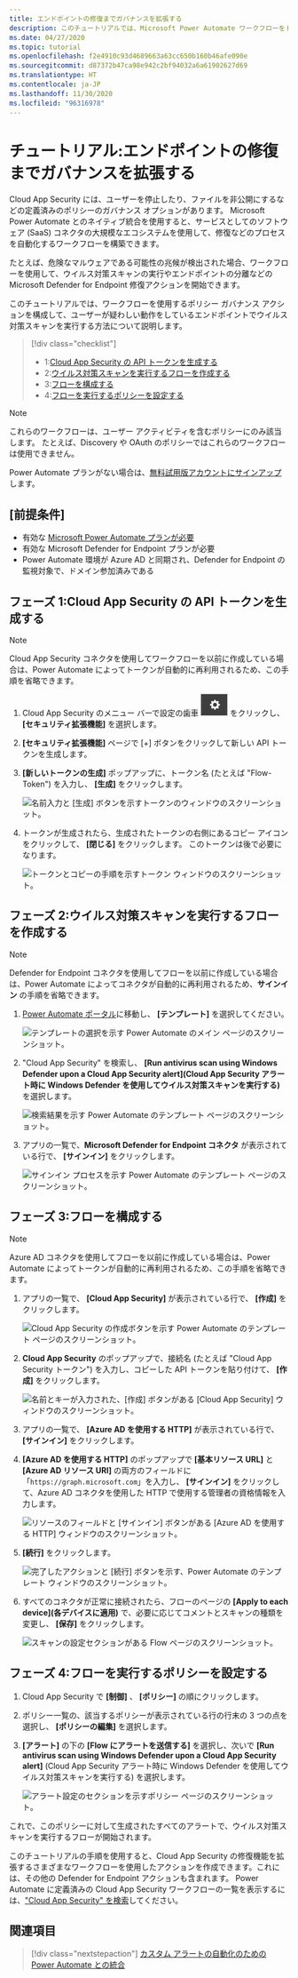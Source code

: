```yaml
---
title: エンドポイントの修復までガバナンスを拡張する
description: このチュートリアルでは、Microsoft Power Automate ワークフローをトリガーして Microsoft Defender for Endpoint 修復アクションを実行するために、Microsoft Cloud App Security ポリシー アラートを構成するプロセスについて説明します。
ms.date: 04/27/2020
ms.topic: tutorial
ms.openlocfilehash: f2e4910c93d4689663a63cc650b160b46afe090e
ms.sourcegitcommit: d87372b47ca98e942c2bf94032a6a61902627d69
ms.translationtype: HT
ms.contentlocale: ja-JP
ms.lasthandoff: 11/30/2020
ms.locfileid: "96316978"
---
```

# <a name="tutorial-extend-governance-to-endpoint-remediation"></a>チュートリアル:エンドポイントの修復までガバナンスを拡張する

Cloud App Security には、ユーザーを停止したり、ファイルを非公開にするなどの定義済みのポリシーのガバナンス オプションがあります。 Microsoft Power Automate とのネイティブ統合を使用すると、サービスとしてのソフトウェア (SaaS) コネクタの大規模なエコシステムを使用して、修復などのプロセスを自動化するワークフローを構築できます。

たとえば、危険なマルウェアである可能性の兆候が検出された場合、ワークフローを使用して、ウイルス対策スキャンの実行やエンドポイントの分離などの Microsoft Defender for Endpoint 修復アクションを開始できます。

このチュートリアルでは、ワークフローを使用するポリシー ガバナンス アクションを構成して、ユーザーが疑わしい動作をしているエンドポイントでウイルス対策スキャンを実行する方法について説明します。

> [!div class="checklist"]
>
> * 1:[Cloud App Security の API トークンを生成する](#generate-token)
> * 2:[ウイルス対策スキャンを実行するフローを作成する](#create-flow)
> * 3:[フローを構成する](#configure-flow)
> * 4:[フローを実行するポリシーを設定する](#configure-policy)

> [!NOTE]
> これらのワークフローは、ユーザー アクティビティを含むポリシーにのみ該当します。 たとえば、Discovery や OAuth のポリシーではこれらのワークフローは使用できません。

Power Automate プランがない場合は、[無料試用版アカウントにサインアップ](https://flow.microsoft.com/pricing)します。

## <a name="prerequisites"></a>[前提条件]

* 有効な [Microsoft Power Automate プランが必要](https://flow.microsoft.com/pricing)
* 有効な Microsoft Defender for Endpoint プランが必要
* Power Automate 環境が Azure AD と同期され、Defender for Endpoint の監視対象で、ドメイン参加済みである

## <a name="phase-1-generate-a-cloud-app-security-api-token"></a>フェーズ 1:Cloud App Security の API トークンを生成する<a name="generate-token"></a>

> [!NOTE]
> Cloud App Security コネクタを使用してワークフローを以前に作成している場合は、Power Automate によってトークンが自動的に再利用されるため、この手順を省略できます。

1. Cloud App Security のメニュー バーで設定の歯車 ![設定アイコン](media/settings-icon.png "設定アイコン") をクリックし、 **[セキュリティ拡張機能]** を選択します。

1. **[セキュリティ拡張機能]** ページで [+] ボタンをクリックして新しい API トークンを生成します。
1. **[新しいトークンの生成]** ポップアップに、トークン名 (たとえば "Flow-Token") を入力し、 **[生成]** をクリックします。

    ![名前入力と [生成] ボタンを示すトークンのウィンドウのスクリーンショット。](media/tutorial-flow-token-generate.png)
1. トークンが生成されたら、生成されたトークンの右側にあるコピー アイコンをクリックして、 **[閉じる]** をクリックします。 このトークンは後で必要になります。

    ![トークンとコピーの手順を示すトークン ウィンドウのスクリーンショット。](media/tutorial-flow-token-copy.png)

## <a name="phase-2-create-a-flow-to-run-an-antivirus-scan"></a>フェーズ 2:ウイルス対策スキャンを実行するフローを作成する<a name="create-flow"></a>

> [!NOTE]
> Defender for Endpoint コネクタを使用してフローを以前に作成している場合は、Power Automate によってコネクタが自動的に再利用されるため、**サインイン** の手順を省略できます。

1. [Power Automate ポータル](https://flow.microsoft.com/)に移動し、 **[テンプレート]** を選択してください。

    ![テンプレートの選択を示す Power Automate のメイン ページのスクリーンショット。](media/tutorial-flow-templates.png)

1. "Cloud App Security" を検索し、 **[Run antivirus scan using Windows Defender upon a Cloud App Security alert]\(Cloud App Security アラート時に Windows Defender を使用してウイルス対策スキャンを実行する\)** を選択します。

    ![検索結果を示す Power Automate のテンプレート ページのスクリーンショット。](media/tutorial-flow-templates-search.png)

1. アプリの一覧で、**Microsoft Defender for Endpoint コネクタ** が表示されている行で、 **[サインイン]** をクリックします。

    ![サインイン プロセスを示す Power Automate のテンプレート ページのスクリーンショット。](media/tutorial-flow-templates-signin.png)

## <a name="phase-3-configure-the-flow"></a>フェーズ 3:フローを構成する<a name="configure-flow"></a>

> [!NOTE]
> Azure AD コネクタを使用してフローを以前に作成している場合は、Power Automate によってトークンが自動的に再利用されるため、この手順を省略できます。

1. アプリの一覧で、 **[Cloud App Security]** が表示されている行で、 **[作成]** をクリックします。

    ![Cloud App Security の作成ボタンを示す Power Automate のテンプレート ページのスクリーンショット。](media/tutorial-flow-templates-create.png)

1. **Cloud App Security** のポップアップで、接続名 (たとえば "Cloud App Security トークン") を入力し、コピーした API トークンを貼り付けて、 **[作成]** をクリックします。

    ![名前とキーが入力された、[作成] ボタンがある [Cloud App Security] ウィンドウのスクリーンショット。](media/tutorial-flow-templates-create-window.png)

1. アプリの一覧で、 **[Azure AD を使用する HTTP]** が表示されている行で、 **[サインイン]** をクリックします。

1. **[Azure AD を使用する HTTP]** のポップアップで **[基本リソース URL]** と **[Azure AD リソース URI]** の両方のフィールドに「`https://graph.microsoft.com`」を入力し、 **[サインイン]** をクリックして、Azure AD コネクタを使用した HTTP で使用する管理者の資格情報を入力します。

    ![リソースのフィールドと [サインイン] ボタンがある [Azure AD を使用する HTTP] ウィンドウのスクリーンショット。](media/tutorial-flow-templates-azure.png)

1. **[続行]** をクリックします。

    ![完了したアクションと [続行] ボタンを示す、Power Automate のテンプレート ウィンドウのスクリーンショット。](media/tutorial-flow-templates-continue.png)

1. すべてのコネクタが正常に接続されたら、フローのページの **[Apply to each device]\(各デバイスに適用\)** で、必要に応じてコメントとスキャンの種類を変更し、 **[保存]** をクリックします。

    ![スキャンの設定セクションがある Flow ページのスクリーンショット。](media/tutorial-flow-templates-scan.png)

## <a name="phase-4-configure-a-policy-to-run-the-flow"></a>フェーズ 4:フローを実行するポリシーを設定する<a name="configure-policy"></a>

1. Cloud App Security で **[制御]** 、 **[ポリシー]** の順にクリックします。

1. ポリシー一覧の、該当するポリシーが表示されている行の行末の 3 つの点を選択し、 **[ポリシーの編集]** を選択します。

1. **[アラート]** の下の **[Flow にアラートを送信する]** を選択し、次いで **[Run antivirus scan using Windows Defender upon a Cloud App Security alert]** \(Cloud App Security アラート時に Windows Defender を使用してウイルス対策スキャンを実行する\) を選択します。

    ![アラート設定のセクションを示すポリシー ページのスクリーンショット。](media/tutorial-flow-templates-alerts.png)

これで、このポリシーに対して生成されたすべてのアラートで、ウイルス対策スキャンを実行するフローが開始されます。

このチュートリアルの手順を使用すると、Cloud App Security の修復機能を拡張するさまざまなワークフローを使用したアクションを作成できます。これには、その他の Defender for Endpoint アクションも含まれます。 Power Automate に定義済みの Cloud App Security ワークフローの一覧を表示するには、["Cloud App Security" を検索](https://go.microsoft.com/fwlink/?linkid=2102574)してください。

## <a name="see-also"></a>関連項目

> [!div class="nextstepaction"]
> [カスタム アラートの自動化のための Power Automate との統合](flow-integration.md)
